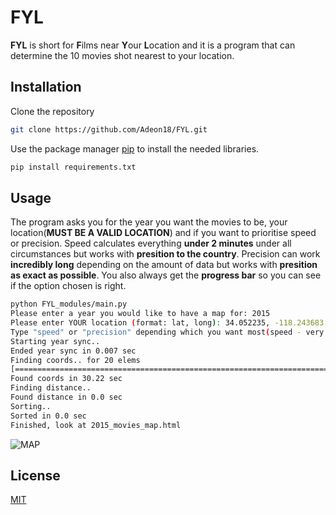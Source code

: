 # **FYL** 

**FYL** is short for **F**ilms near **Y**our **L**ocation and it is a program that can determine the 10 movies shot nearest to your location.

## Installation

Clone the repository

```bash
git clone https://github.com/Adeon18/FYL.git
```

Use the package manager [pip](https://pip.pypa.io/en/stable/) to install the needed libraries.

```bash
pip install requirements.txt
```

## Usage

The program asks you for the year you want the movies to be, your location(**MUST BE A VALID LOCATION**) and if you want to prioritise speed or precision. Speed calculates everything **under 2 minutes** under all circumstances but works with **presition to the country**. Precision can work **incredibly long** depending on the amount of data but works with **presition as exact as possible**. You also always get the **progress bar** so you can see if the option chosen is right.

```bash
python FYL_modules/main.py
Please enter a year you would like to have a map for: 2015
Please enter YOUR location (format: lat, long): 34.052235, -118.243683
Type "speed" or "precision" depending which you want most(speed - very quick but not precise, precision - VERY slow but presice): precision
Starting year sync..
Ended year sync in 0.007 sec
Finding coords.. for 20 elems
[=============================================================================================================================] 100%
Found coords in 30.22 sec
Finding distance..
Found distance in 0.0 sec
Sorting..
Sorted in 0.0 sec
Finished, look at 2015_movies_map.html
```

![MAP](https://github.com/Adeon18/FYL/Example.png)

## License

[MIT](https://choosealicense.com/licenses/mit/)